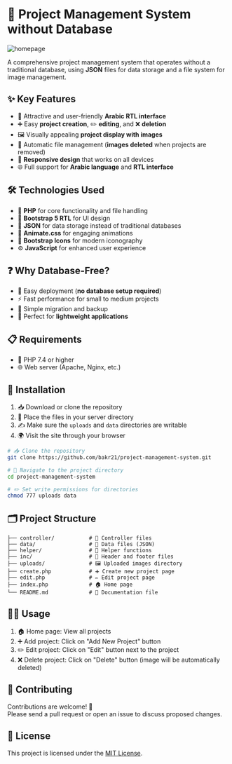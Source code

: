 
# 📁 Project Management System without Database

![homepage](https://github.com/user-attachments/assets/2c8fa8df-5a15-4a9a-97bc-4d61e4889ac3)


A comprehensive project management system that operates without a traditional database, using **JSON** files for data storage and a file system for image management.

## ✨ Key Features

- 🎨 Attractive and user-friendly **Arabic RTL interface**  
- ➕ Easy **project creation**, ✏️ **editing**, and ❌ **deletion**  
- 🖼️ Visually appealing **project display with images**  
- 🧹 Automatic file management (**images deleted** when projects are removed)  
- 📱 **Responsive design** that works on all devices  
- 🌐 Full support for **Arabic language** and **RTL interface**

## 🛠️ Technologies Used

- 🐘 **PHP** for core functionality and file handling  
- 🎀 **Bootstrap 5 RTL** for UI design  
- 📄 **JSON** for data storage instead of traditional databases  
- 💫 **Animate.css** for engaging animations  
- 🎯 **Bootstrap Icons** for modern iconography  
- ⚙️ **JavaScript** for enhanced user experience

## ❓ Why Database-Free?

- 🚀 Easy deployment (**no database setup required**)  
- ⚡ Fast performance for small to medium projects  
- 💾 Simple migration and backup  
- 🧩 Perfect for **lightweight applications**

## 📋 Requirements

- 🧪 PHP 7.4 or higher  
- 🌐 Web server (Apache, Nginx, etc.)

## 🚀 Installation

1. 📥 Download or clone the repository  
2. 📂 Place the files in your server directory  
3. ✍️ Make sure the `uploads` and `data` directories are writable  
4. 🌍 Visit the site through your browser

```bash
# 📥 Clone the repository
git clone https://github.com/bakr21/project-management-system.git

# 📁 Navigate to the project directory
cd project-management-system

# ✏️ Set write permissions for directories
chmod 777 uploads data
```

## 🗂️ Project Structure

```
├── controller/           # 📂 Controller files
├── data/                 # 📄 Data files (JSON)
├── helper/               # 🧩 Helper functions
├── inc/                  # 🧱 Header and footer files
├── uploads/              # 🖼️ Uploaded images directory
├── create.php            # ➕ Create new project page
├── edit.php              # ✏️ Edit project page
├── index.php             # 🏠 Home page
└── README.md             # 📘 Documentation file
```

## 🧑‍💻 Usage

1. 🏠 Home page: View all projects  
2. ➕ Add project: Click on "Add New Project" button  
3. ✏️ Edit project: Click on "Edit" button next to the project  
4. ❌ Delete project: Click on "Delete" button (image will be automatically deleted)

## 🤝 Contributing

Contributions are welcome! 🙌  
Please send a pull request or open an issue to discuss proposed changes.

## 📄 License

This project is licensed under the [MIT License](LICENSE).  

